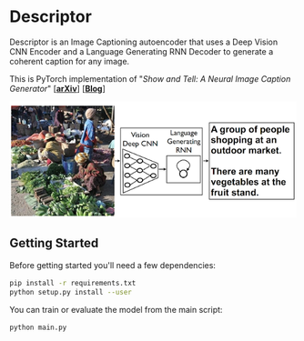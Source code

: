 # Descriptor

Descriptor is an Image Captioning autoencoder that uses a Deep Vision CNN Encoder and a Language Generating RNN Decoder to generate a coherent caption for any image.

This is PyTorch implementation of "*Show and Tell: A Neural Image Caption Generator*" [[**arXiv**](https://arxiv.org/abs/1411.4555)] [[**Blog**](https://ai.googleblog.com/2014/11/a-picture-is-worth-thousand-coherent.html?m=1)]

![Image Captioning](./extra/image-captioning.png)

## Getting Started

Before getting started you'll need a few dependencies:

```bash
pip install -r requirements.txt
python setup.py install --user
```

You can train or evaluate the model from the main script:

```bash
python main.py
```